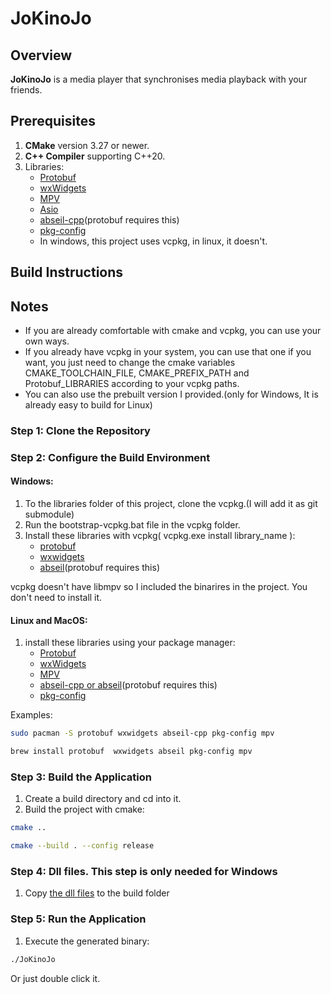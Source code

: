 # JoKinoJo

## Overview
**JoKinoJo** is a media player that synchronises media playback with your friends.

## Prerequisites

1. **CMake** version 3.27 or newer.
2. **C++ Compiler** supporting C++20.
3. Libraries:
   - [Protobuf](https://github.com/protocolbuffers/protobuf)
   - [wxWidgets](https://www.wxwidgets.org/)
   - [MPV](https://mpv.io/)
   - [Asio](https://think-async.com/Asio/)
   - [abseil-cpp](https://github.com/abseil/abseil-cpp)(protobuf requires this)
   - [pkg-config](https://gitlab.freedesktop.org/pkg-config/pkg-config)
   - In windows, this project uses vcpkg, in linux, it doesn't.


## Build Instructions

## Notes
- If you are already comfortable with cmake and vcpkg, you can use your own ways. 
- If you already have vcpkg in your system, you can use that one if you want, you just need to change the cmake variables CMAKE_TOOLCHAIN_FILE, CMAKE_PREFIX_PATH and Protobuf_LIBRARIES according to your vcpkg paths.
- You can also use the prebuilt version I provided.(only for Windows, It is already easy to build for Linux)

### Step 1: Clone the Repository

### Step 2: Configure the Build Environment

#### Windows:
1. To the libraries folder of this project, clone the vcpkg.(I will add it as git submodule)  
2. Run the bootstrap-vcpkg.bat file in the vcpkg folder.  
3. Install these libraries with vcpkg( vcpkg.exe install library_name ):
   - [protobuf](https://github.com/protocolbuffers/protobuf)  
   - [wxwidgets](https://www.wxwidgets.org/)  
   - [abseil](https://github.com/abseil/abseil-cpp)(protobuf requires this)  

vcpkg doesn't have libmpv so I included the binarires in the project. You don't need to install it.  

#### Linux and MacOS:
1. install these libraries using your package manager:
   - [Protobuf](https://github.com/protocolbuffers/protobuf)
   - [wxWidgets](https://www.wxwidgets.org/)
   - [MPV](https://mpv.io/)
   - [abseil-cpp or abseil](https://github.com/abseil/abseil-cpp)(protobuf requires this)
   - [pkg-config](https://gitlab.freedesktop.org/pkg-config/pkg-config)

Examples:  
```bash
sudo pacman -S protobuf wxwidgets abseil-cpp pkg-config mpv
```
```bash
brew install protobuf  wxwidgets abseil pkg-config mpv
```

### Step 3: Build the Application
1. Create a build directory and cd into it.  
2. Build the project with cmake:  
```bash
cmake ..
```

```bash
cmake --build . --config release
```

### Step 4: Dll files. This step is only needed for Windows

1. Copy [the dll files](https://drive.google.com/drive/folders/1jd8ORURZGhzE2OkEgW9bQzGbAZZx7Ig2?usp=sharing) to the build folder  

### Step 5: Run the Application
1. Execute the generated binary:
```bash
./JoKinoJo
```
Or just double click it.
